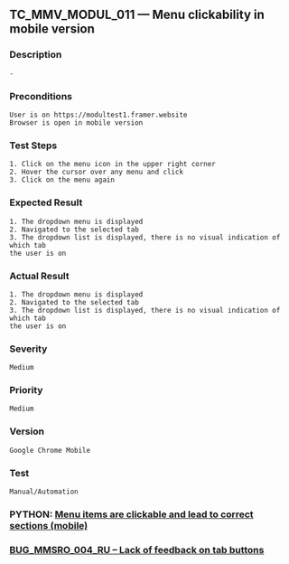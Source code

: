 ## TC_MMV_MODUL_011 — Menu clickability in mobile version

### Description
    -

### Preconditions
    User is on https://modultest1.framer.website
    Browser is open in mobile version

### Test Steps
    1. Click on the menu icon in the upper right corner
    2. Hover the cursor over any menu and click
    3. Click on the menu again

### Expected Result
    1. The dropdown menu is displayed
    2. Navigated to the selected tab
    3. The dropdown list is displayed, there is no visual indication of which tab 
    the user is on

### Actual Result
    1. The dropdown menu is displayed
    2. Navigated to the selected tab
    3. The dropdown list is displayed, there is no visual indication of which tab 
    the user is on

### Severity
    Medium

### Priority
    Medium

### Version
    Google Chrome Mobile

### Test
    Manual/Automation

### PYTHON: [Menu items are clickable and lead to correct sections (mobile)](https://github.com/dema28/CrashProof/blob/main/tests/test_main_page_mobile.py)
### [BUG_MMSRO_004_RU – Lack of feedback on tab buttons](../../Versions_RU/bug_reports/BUG_MMSRO_004_RU.md)
